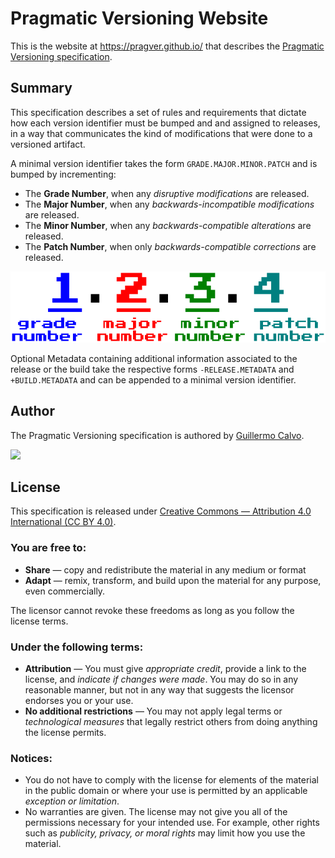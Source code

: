 
# Pragmatic Versioning Website

This is the website at <https://pragver.github.io/> that describes the
[Pragmatic Versioning specification](https://github.com/pragver/pragver).


## Summary

This specification describes a set of rules and requirements that dictate how
each version identifier must be bumped and and assigned to releases, in a way
that communicates the kind of modifications that were done to a versioned
artifact.

A minimal version identifier takes the form `GRADE.MAJOR.MINOR.PATCH` and is
bumped by incrementing:

- The **Grade Number**, when any *disruptive modifications* are released.
- The **Major Number**, when any *backwards-incompatible modifications* are
  released.
- The **Minor Number**, when any *backwards-compatible alterations* are
  released.
- The **Patch Number**, when only *backwards-compatible corrections* are
  released.

![](assets/images/pragver.png)

Optional Metadata containing additional information associated to the release or
the build take the respective forms `-RELEASE.METADATA` and `+BUILD.METADATA`
and can be appended to a minimal version identifier.


## Author

The Pragmatic Versioning specification is authored by
[Guillermo Calvo](https://github.com/guillermocalvo).

[![](https://resume.guillermo.in/assets/images/thumb.png)](https://guillermo.in/)


## License

This specification is released under
[Creative Commons — Attribution 4.0 International (CC BY 4.0)](LICENSE.md).

### You are free to:

- **Share** — copy and redistribute the material in any medium or format
- **Adapt** — remix, transform, and build upon the material for any purpose,
  even commercially.

The licensor cannot revoke these freedoms as long as you follow the license
terms.

### Under the following terms:

- **Attribution** — You must give *appropriate credit*, provide a link to the
  license, and *indicate if changes were made*. You may do so in any reasonable
  manner, but not in any way that suggests the licensor endorses you or your
  use.
- **No additional restrictions** — You may not apply legal terms or
  *technological measures* that legally restrict others from doing anything the
  license permits.

### Notices:

- You do not have to comply with the license for elements of the material in the
  public domain or where your use is permitted by an applicable
  *exception or limitation*.
- No warranties are given. The license may not give you all of the permissions
  necessary for your intended use. For example, other rights such as
  *publicity, privacy, or moral rights* may limit how you use the material.
